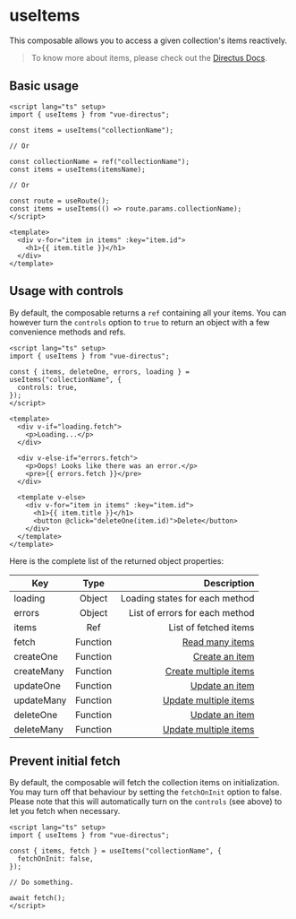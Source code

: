 # useItems

This composable allows you to access a given collection's items reactively.

> To know more about items, please check out the [Directus Docs](https://docs.directus.io/reference/sdk/#items).

## Basic usage

```vue
<script lang="ts" setup>
import { useItems } from "vue-directus";

const items = useItems("collectionName");

// Or

const collectionName = ref("collectionName");
const items = useItems(itemsName);

// Or

const route = useRoute();
const items = useItems(() => route.params.collectionName);
</script>

<template>
  <div v-for="item in items" :key="item.id">
    <h1>{{ item.title }}</h1>
  </div>
</template>
```

## Usage with controls

By default, the composable returns a `ref` containing all your items. You can however turn the `controls` option to `true` to return an object with a few convenience methods and refs.

```vue
<script lang="ts" setup>
import { useItems } from "vue-directus";

const { items, deleteOne, errors, loading } = useItems("collectionName", {
  controls: true,
});
</script>

<template>
  <div v-if="loading.fetch">
    <p>Loading...</p>
  </div>

  <div v-else-if="errors.fetch">
    <p>Oops! Looks like there was an error.</p>
    <pre>{{ errors.fetch }}</pre>
  </div>

  <template v-else>
    <div v-for="item in items" :key="item.id">
      <h1>{{ item.title }}</h1>
      <button @click="deleteOne(item.id)">Delete</button>
    </div>
  </template>
</template>
```

Here is the complete list of the returned object properties:

| Key        |   Type   |                                                                            Description |
| ---------- | :------: | -------------------------------------------------------------------------------------: |
| loading    |  Object  |                                                         Loading states for each method |
| errors     |  Object  |                                                         List of errors for each method |
| items      |   Ref    |                                                                  List of fetched items |
| fetch      | Function |         [Read many items](https://docs.directus.io/reference/sdk/#read-multiple-items) |
| createOne  | Function |           [Create an item](https://docs.directus.io/reference/sdk/#create-single-item) |
| createMany | Function | [Create multiple items](https://docs.directus.io/reference/sdk/#create-multiple-items) |
| updateOne  | Function |           [Update an item](https://docs.directus.io/reference/sdk/#update-single-item) |
| updateMany | Function | [Update multiple items](https://docs.directus.io/reference/sdk/#update-multiple-items) |
| deleteOne  | Function |           [Update an item](https://docs.directus.io/reference/sdk/#delete-single-item) |
| deleteMany | Function | [Update multiple items](https://docs.directus.io/reference/sdk/#delete-multiple-items) |

## Prevent initial fetch

By default, the composable will fetch the collection items on initialization. You may turn off that behaviour by setting the `fetchOnInit` option to false. Please note that this will automatically turn on the `controls` (see above) to let you fetch when necessary.

```vue
<script lang="ts" setup>
import { useItems } from "vue-directus";

const { items, fetch } = useItems("collectionName", {
  fetchOnInit: false,
});

// Do something.

await fetch();
</script>
```
